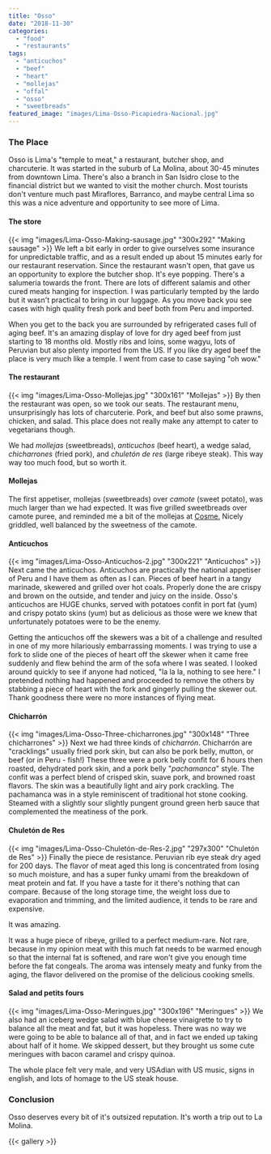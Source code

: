 ```yaml
---
title: "Osso"
date: "2018-11-30"
categories: 
  - "food"
  - "restaurants"
tags: 
  - "anticuchos"
  - "beef"
  - "heart"
  - "mollejas"
  - "offal"
  - "osso"
  - "sweetbreads"
featured_image: "images/Lima-Osso-Picapiedra-Nacional.jpg"
---
```


### The Place

Osso is Lima's "temple to meat," a restaurant, butcher shop, and charcuterie. It was started in the suburb of La Molina, about 30-45 minutes from downtown Lima. There's also a branch in San Isidro close to the financial district but we wanted to visit the mother church. Most tourists don't venture much past Miraflores, Barranco, and maybe central Lima so this was a nice adventure and opportunity to see more of Lima.

#### The store

{{< img "images/Lima-Osso-Making-sausage.jpg" "300x292" "Making sausage" >}}
We left a bit early in order to give ourselves some insurance for
unpredictable traffic, and as a result ended up about 15 minutes early
for our restaurant reservation. Since the restaurant wasn't open, that
gave us an opportunity to explore the butcher shop. It's eye
popping. There's a salumeria towards the front. There are lots of
different salamis and other cured meats hanging for inspection. I was
particularly tempted by the lardo but it wasn't practical to bring in
our luggage. As you move back you see cases with high quality fresh
pork and beef both from Peru and imported.

When you get to the back you are surrounded by refrigerated cases full
of aging beef. It's an amazing display of love for dry aged beef from
just starting to 18 months old. Mostly ribs and loins, some wagyu,
lots of Peruvian but also plenty imported from the US. If you like dry
aged beef the place is very much like a temple. I went from case to
case saying "oh wow."

#### The restaurant

{{< img "images/Lima-Osso-Mollejas.jpg" "300x161" "Mollejas" >}}
By then the restaurant was open, so we took our seats. The restaurant
menu, unsurprisingly has lots of charcuterie. Pork, and beef but also
some prawns, chicken, and salad. This place does not really make any
attempt to cater to vegetarians though.

We had _mollejas_ (sweetbreads), _anticuchos_ (beef heart), a wedge
salad, _chicharrones_ (fried pork), and _chuletón de res_ (large
ribeye steak). This way way too much food, but so worth it.

#### Mollejas

The first appetiser, mollejas (sweetbreads) over _camote_ (sweet
potato), was much larger than we had expected. It was five grilled
sweetbreads over camote puree, and reminded me a bit of the mollejas
at [Cosme.](/cosme/) Nicely griddled, well
balanced by the sweetness of the camote.

#### Anticuchos

{{< img "images/Lima-Osso-Anticuchos-2.jpg" "300x221" "Anticuchos" >}}
Next came the anticuchos. Anticuchos are practically the national
appetiser of Peru and I have them as often as I can. Pieces of beef
heart in a tangy marinade, skewered and grilled over hot
coals. Properly done the are crispy and brown on the outside, and
tender and juicy on the inside. Osso's anticuchos are HUGE chunks,
served with potatoes confit in port fat (yum) and crispy potato skins
(yum) but as delicious as those were we knew that unfortunately
potatoes were to be the enemy.

Getting the anticuchos off the skewers was a bit of a challenge and
resulted in one of my more hilariously embarrassing moments. I was
trying to use a fork to slide one of the pieces of heart off the
skewer when it came free suddenly and flew behind the arm of the sofa
where I was seated. I looked around quickly to see if anyone had
noticed, "la la la, nothing to see here." I pretended nothing had
happened and proceeded to remove the others by stabbing a piece of
heart with the fork and gingerly pulling the skewer out. Thank
goodness there were no more instances of flying meat.

#### Chicharrón

{{< img "images/Lima-Osso-Three-chicharrones.jpg" "300x148" "Three chicharrones" >}}
Next we had three kinds of _chicharrón_. Chicharrón are "cracklings"
usually fried pork skin, but can also be pork belly, mutton, or beef
(or in Peru - fish!) These three were a pork belly confit for 6 hours
then roasted, dehydrated pork skin, and a pork belly "_pachamanca_"
style. The confit was a perfect blend of crisped skin, suave pork, and
browned roast flavors. The skin was a beautifully light and airy pork
crackling. The pachamanca was in a style reminiscent of traditional
hot stone cooking. Steamed with a slightly sour slightly pungent
ground green herb sauce that complemented the meatiness of the pork.

#### Chuletón de Res

{{< img "images/Lima-Osso-Chuletón-de-Res-2.jpg" "297x300" "Chuletón de Res" >}}
Finally the piece de resistance. Peruvian rib eye steak dry aged for
200 days. The flavor of meat aged this long is concentrated from
losing so much moisture, and has a super funky umami from the
breakdown of meat protein and fat. If you have a taste for it there's
nothing that can compare. Because of the long storage time, the weight
loss due to evaporation and trimming, and the limited audience, it
tends to be rare and expensive.

It was amazing.

It was a huge piece of ribeye, grilled to a perfect medium-rare. Not
rare, because in my opinion meat with this much fat needs to be warmed
enough so that the internal fat is softened, and rare won't give you
enough time before the fat congeals. The aroma was intensely meaty and
funky from the aging, the flavor delivered on the promise of the
delicious cooking smells.

#### Salad and petits fours

{{< img "images/Lima-Osso-Meringues.jpg" "300x196" "Meringues" >}}
We also had an iceberg wedge salad with blue cheese vinaigrette to try
to balance all the meat and fat, but it was hopeless. There was no way
we were going to be able to balance all of that, and in fact we ended
up taking about half of it home. We skipped dessert, but they brought
us some cute meringues with bacon caramel and crispy quinoa.

The whole place felt very male, and very USAdian with US music, signs
in english, and lots of homage to the US steak house.

### Conclusion

Osso deserves every bit of it's outsized reputation. It's worth a trip out to La Molina.

{{< gallery >}}
